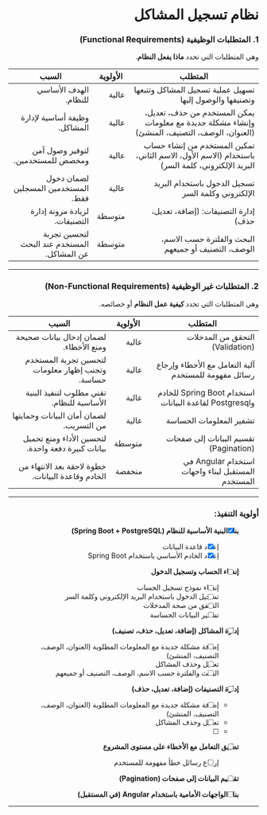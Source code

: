 <div dir="rtl">

  
# نظام تسجيل المشاكل
    
### **1. المتطلبات الوظيفية (Functional Requirements)**  
وهي المتطلبات التي تحدد **ماذا يفعل النظام**.

| **المتطلب**                                                   | **الأولوية** | **السبب** |
|---------------------------------------------------------------|--------------|------------|
| تسهيل عملية تسجيل المشاكل وتتبعها وتصنيفها والوصول إليها       | عالية        | الهدف الأساسي للنظام. |
| يمكن المستخدم من حذف، تعديل، وإنشاء مشكلة جديدة مع معلومات (العنوان، الوصف، التصنيف، المنشئ) | عالية        | وظيفة أساسية لإدارة المشاكل. |
| تمكين المستخدم من إنشاء حساب باستخدام (الاسم الأول، الاسم الثاني، البريد الإلكتروني، كلمة السر) | عالية        | لتوفير وصول آمن ومخصص للمستخدمين. |
| تسجيل الدخول باستخدام البريد الإلكتروني وكلمة السر            | عالية        | لضمان دخول المستخدمين المسجلين فقط. |
| إدارة التصنيفات: (إضافة، تعديل، حذف)                          | متوسطة       | لزيادة مرونة إدارة التصنيفات. |
| البحث والفلترة حسب الاسم، الوصف، التصنيف أو جميعهم             | متوسطة       | لتحسين تجربة المستخدم عند البحث عن المشاكل. |

---

### **2. المتطلبات غير الوظيفية (Non-Functional Requirements)**  
وهي المتطلبات التي تحدد **كيفية عمل النظام** أو خصائصه.

| **المتطلب**                                                   | **الأولوية** | **السبب** |
|---------------------------------------------------------------|--------------|------------|
| التحقق من المدخلات (Validation)                               | عالية        | لضمان إدخال بيانات صحيحة ومنع الأخطاء. |
| آلية التعامل مع الأخطاء وإرجاع رسائل مفهومة للمستخدم           | عالية        | لتحسين تجربة المستخدم وتجنب إظهار معلومات حساسة. |
| استخدام Spring Boot للخادم وPostgresql لقاعدة البيانات         | عالية        | تقني مطلوب لتنفيذ البنية الأساسية للنظام. |
| تشفير المعلومات الحساسة                                        | عالية        | لضمان أمان البيانات وحمايتها من التسريب. |
| تقسيم البيانات إلى صفحات (Pagination)                         | متوسطة       | لتحسين الأداء ومنع تحميل بيانات كبيرة دفعة واحدة. |
| استخدام Angular في المستقبل لبناء واجهات المستخدم             | منخفضة       | خطوة لاحقة بعد الانتهاء من الخادم وقاعدة البيانات. |

---

### أولوية التنفيذ:
- [X] **بناء البنية الأساسية للنظام (Spring Boot + PostgreSQL)**  
  - [X] إعداد قاعدة البيانات  
  - [X] إعداد الخادم الأساسي باستخدام Spring Boot  

- [ ] **إنشاء الحساب وتسجيل الدخول**  
  - [ ] إنشاء نموذج تسجيل الحساب  
  - [ ] تسجيل الدخول باستخدام البريد الإلكتروني وكلمة السر  
  - [ ] التحقق من صحة المدخلات  
  - [ ] تشفير البيانات الحساسة  

- [ ] **إدارة المشاكل (إضافة، تعديل، حذف، تصنيف)**  
  - [ ] إضافة مشكلة جديدة مع المعلومات المطلوبة (العنوان، الوصف، التصنيف، المنشئ)  
  - [ ] تعديل وحذف المشاكل  
  - [ ] البحث والفلترة حسب الاسم، الوصف، التصنيف أو جميعهم  

- [ ] **إدارة التصنيفات (إضافة، تعديل، حذف)**  
  - [ ] إضافة مشكلة جديدة مع المعلومات المطلوبة (العنوان، الوصف، التصنيف، المنشئ)  
  - [ ] تعديل وحذف المشاكل
  - [ ] 
- [ ] **تطبيق التعامل مع الأخطاء على مستوى المشروع**  
  - [ ] إرجاع رسائل خطأ مفهومة للمستخدم  

- [ ] **تقسيم البيانات إلى صفحات (Pagination)**  

- [ ] **بناء الواجهات الأمامية باستخدام Angular (في المستقبل)**  


---

</div>
